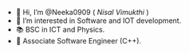 - 👋 Hi, I’m @Neeka0909 ( _Nisal Vimukthi_ )
- 👀 I’m interested in Software and IOT development.
- 📚 BSC in ICT and Physics.
- 🌱 Associate Software Engineer (C++).



